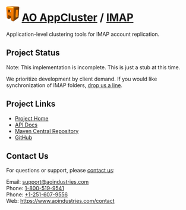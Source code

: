 # [<img src="ao-logo.png" alt="AO Logo" width="35" height="40">](https://www.aoindustries.com/) [AO AppCluster](https://www.aoindustries.com/ao-appcluster/) / [IMAP](https://www.aoindustries.com/ao-appcluster/imap/)
Application-level clustering tools for IMAP account replication.

## Project Status
Note: This implementation is incomplete.  This is just a stub at this time.

We prioritize development by client demand.  If you would like synchronization
of IMAP folders, [drop us a line](https://www.aoindustries.com/contact).

## Project Links
* [Project Home](https://www.aoindustries.com/ao-appcluster/imap/)
* [API Docs](https://www.aoindustries.com/ao-appcluster/imap/apidocs/)
* [Maven Central Repository](http://search.maven.org/#search|gav|1|g:%22com.aoindustries%22%20AND%20a:%22ao-appcluster-imap%22)
* [GitHub](https://github.com/aoindustries/ao-appcluster-imap)

## Contact Us
For questions or support, please [contact us](https://www.aoindustries.com/contact):

Email: [support@aoindustries.com](mailto:support@aoindustries.com)  
Phone: [1-800-519-9541](tel:1-800-519-9541)  
Phone: [+1-251-607-9556](tel:+1-251-607-9556)  
Web: https://www.aoindustries.com/contact
